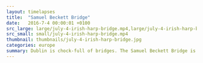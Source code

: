 ```yaml
---
layout: timelapses
title:  "Samuel Beckett Bridge"
date:   2016-7-4 00:00:01 +0100
src_large: large/july-4-irish-harp-bridge.mp4,large/july-4-irish-harp-bridge.webm
src_small: small/july-4-irish-harp-bridge.mp4
thumbnail: thumbnails/july-4-irish-harp-bridge.jpg
categories: europe
summary: Dublin is chock-full of bridges. The Samuel Beckett Bridge is shaped like a harp. Nice touch!
---
```

